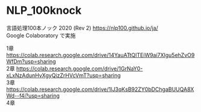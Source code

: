 # NLP_100knock
言語処理100本ノック 2020 (Rev 2) https://nlp100.github.io/ja/  
Google Colaboratory で実施  

1章 https://colab.research.google.com/drive/14YauATtQITEiW9ai7Xlgu5ehZvO9WfDm?usp=sharing  
2章 https://colab.research.google.com/drive/1GrNaY0-xLxNzAdunHvXgyQizZrHVcVmT?usp=sharing  
3章 https://colab.research.google.com/drive/1lJ3qKsB92ZY0bDChgaBUUQA8XWd--f4i?usp=sharing  
4章 
